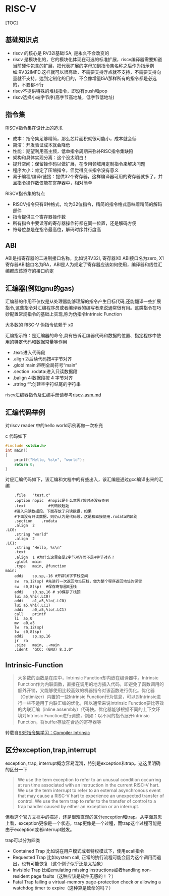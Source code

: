 # RISC-V

[TOC]

## 基础知识点

- riscv 的核心是 RV32I基础ISA, 是永久不会改变的
- riscv 是模块化的，它的模块化体现在可选的标准扩展，riscv编译器需要知道当前硬件包含的扩展，把代表扩展的字母加到指令集名称之后作为指示例如:RV32IMFD.这样就可以很高效，不需要支持浮点就不支持，不需要支持向量就不支持，达到定制化的目的，不会像增量ISA那样所有的指令都是必选的，不要都不行
- riscv不提供特殊的堆栈指令，即没有push和pop
- riscv选择小端字节序(高字节高地址，低字节低地址)

## 指令集

RISCV指令集在设计上的追求

- 成本：指令集足够精简，那么芯片面积就很可能小，成本就会低
- 简洁：开发验证成本就会降低
- 性能：期望利用高主频，低单指令周期来弥补RISC指令集缺陷
- 架构和具体实现分离：这个没太明白！
- 提升空间：保留操作码以做扩展，在专用领域用定制指令来解决问题
- 程序大小：肯定了压缩指令，但觉得变长指令没有意义
- 易于编程/编译/链接：提供32个寄存器，这样编译器可用的寄存器就多了，并且指令操作数仅能在寄存器中，相对简单

RISCV指令集的特点

- RISCV指令只有6种格式，均为32位指令，精简的指令格式意味着精简的解码部件
- 指令提供三个寄存器操作数
- 所有指令中要读写的寄存器操作符都在同一位置，还是解码方便
- 符号位总是在指令最高位，解码时序并行度高

## ABI

ABI是指寄存器的二进制接口名称，比如说RV32I, 寄存器X0 ABI接口名为zero, X1寄存器ABI接口名为RA，ABI是人为规定了寄存器应该如何使用，编译器和线性汇编都应该遵守的接口约定

## 汇编器(例如gnu的gas)

汇编器的作用不仅仅是从处理器能够理解的指令产生目标代码,还能翻译一些扩展指令,这些指令对汇编程序员或者编译器的编写者来说通常很有用。这类指令在巧妙配置常规指令的基础上实现,称为伪指令Intrinsic Function

大多数的 RISC-V 伪指令依赖于 x0

汇编指示符：是汇编器的命令,具有告诉汇编器代码和数据的位置、指定程序中使用的特定代码和数据常量等作用

- .text:进入代码段
- .align 2:后续代码按4字节对齐
- .globl main:声明全局符号“main”
- .section .rodata:进入只读数据段
- .balign 4:数据段按 4 字节对齐
- .string “”:创建空字符结尾的字符串

riscv汇编器指令及汇编手册请参考[riscv-asm.md](https://github.com/riscv/riscv-asm-manual.git)

## 汇编代码举例

对riscv reader 中的hello world示例再做一次补充

c 代码如下

```c
#include <stdio.h>
int main()
{
    printf("Hello, %s\n", "world");
    return 0;
}
```

对应汇编代码如下，该汇编和文档中的有些出入，该汇编是通过gcc编译出来的汇编

```armasm
    .file   "test.c"
    .option nopic  #nopic是什么意思?暂时还没有查到
    .text          #代码段起始
    #进入只读数据段，下面存放了只读数据，如果
    #下面没有只读数据，则仍认为是代码段，这是和直接使用.rodata的区别
    .section    .rodata
    .align  2
.LC0:
    .string "world"
    .align  2
.LC1:
    .string "Hello, %s\n"
    .text
    .align  1 #为什么这里会是2字节对齐而不是4字节对齐？
    .globl  main
    .type   main, @function
main:
    addi    sp,sp,-16 #开辟16字节栈空间
    sw  ra,12(sp) #先进行一次返回地址压栈，做为整个程序返回地址的保留
    sw  s0,8(sp)  #保存寄存器0压栈
    addi    s0,sp,16 # s0保存了栈顶
    lui a5,%hi(.LC0)
    addi    a1,a5,%lo(.LC0)
    lui a5,%hi(.LC1)
    addi    a0,a5,%lo(.LC1)
    call    printf
    li  a5,0
    mv  a0,a5
    lw  ra,12(sp)
    lw  s0,8(sp)
    addi    sp,sp,16
    jr  ra
    .size   main, .-main
    .ident  "GCC: (GNU) 8.3.0"
```

## Intrinsic-Function

> 大多数的函数是在库中，Intrinsic Function却内嵌在编译器中。Intrinsic Function作为内联函数，直接在调用的地方插入代码，即避免了函数调用的额外开销，又能够使用比较高效的机器指令对该函数进行优化。优化器（Optimizer）内置的一些Intrinsic Function行为信息，可以对Intrinsic进行一些不适用于内联汇编的优化，所以通常来说Intrinsic Function要比等效的内联汇编（inline assembly）代码快。优化器能够根据不同的上下文环境对Intrinsic Function进行调整，例如：以不同的指令展开Intrinsic Function，将buffer存放在合适的寄存器等

转载自[SSE指令集学习：Compiler Intrinsic](https://www.cnblogs.com/wangguchangqing/p/5466301.html)

## 区分exception,trap,interrupt

exception, trap, interrupt概念容易混淆，特别是exception和trap。这这里明确的区分一下

> We use the term exception to refer to an unusual condition occurring at run time associated with
an instruction in the current RISC-V hart. We use the term interrupt to refer to an external
asynchronous event that may cause a RISC-V hart to experience an unexpected transfer of control.
We use the term trap to refer to the transfer of control to a trap handler caused by either an
exception or an interrupt.

但看这个官方文档中的描述，还是很难直观的区分exception和trap。从字面意思上看，exception更像是一个状态，trap更像是一个过程，而trap这个过程可能是由于exception或者interrupt触发。

trap可以分为四类

- Contained Trap
    比如说在用户模式或者特权模式下，使用ecall指令
- Requested Trap
    比如system call, 正常的执行流程可能会因为这个调用而退出，也有可能恢复（这个例子似乎还是太抽象）
- Invisible Trap
    比如emulating missing instructions或者handling non-resident page faults（这种应该是软件无感的！？）
- Fatal Trap
    failing a virtual-memory page-protection check or allowing a watchdog timer to expire（这种算是致命的吗？）

